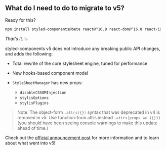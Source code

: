 ## What do I need to do to migrate to v5?

Ready for this?

```sh
npm install styled-components@beta react@^16.8 react-dom@^16.8 react-is@^16.8
```

_That's it._ 💥

styled-components v5 does not introduce any breaking public API changes, and adds the following:

- Total rewrite of the core stylesheet engine, tuned for performance

- New hooks-based component model

- `StyleSheetManager` has new props:
  - `disableCSSOMInjection`
  - `stylisOptions`
  - `stylisPlugins`

> Note: The object-form `.attrs({})` syntax that was deprecated in v4 is removed in v5. Use function-form attrs instead `.attrs(props => ({}))` (you should have been seeing console warnings to make this update ahead of time.)

Check out the [official announcement post](https://medium.com/styled-components/389747abd987) for more information and to learn about what went into v5!
